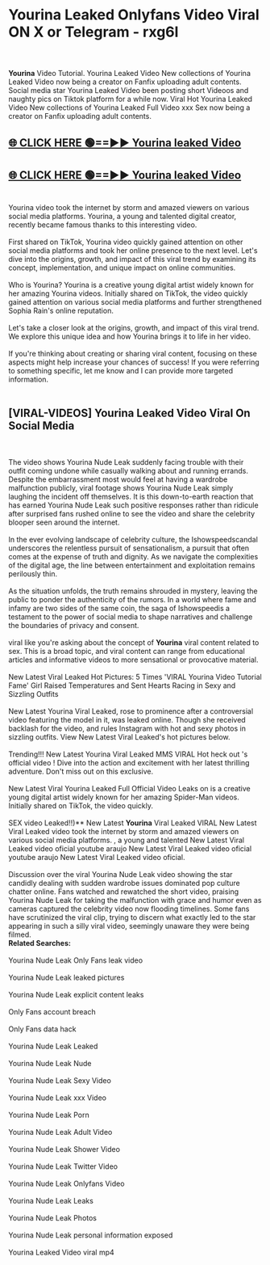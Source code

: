 <h1> Yourina Leaked Onlyfans Video Viral ON X or Telegram - rxg6l </h1>

# 
<br>
<strong>Yourina</strong> Video Tutorial. Yourina Leaked Video New collections of  Yourina Leaked Video now being a creator on Fanfix uploading adult contents. Social media star Yourina Leaked Video been posting short Videoos and naughty pics on Tiktok platform for a while now. Viral Hot Yourina Leaked Video New collections of Yourina Leaked Full Video xxx Sex now being a creator on Fanfix uploading adult contents.
<br>

## [🌐 CLICK HERE 🟢==►► Yourina leaked Video ](https://onlyclips.site?title=Yourina&ref=git)


## [🌐 CLICK HERE 🟢==►► Yourina leaked Video ](https://onlyclips.site?title=Yourina&ref=git)

<br>
Yourina video took the internet by storm and amazed viewers on various social media platforms. Yourina, a young and talented digital creator, recently became famous thanks to this interesting video.
<br><br>
First shared on TikTok, Yourina video quickly gained attention on other social media platforms and took her online presence to the next level. Let's dive into the origins, growth, and impact of this viral trend by examining its concept, implementation, and unique impact on online communities.
<br><br>
Who is Yourina? Yourina is a creative young digital artist widely known for her amazing Yourina videos. Initially shared on TikTok, the video quickly gained attention on various social media platforms and further strengthened Sophia Rain's online reputation.
<br><br>
Let's take a closer look at the origins, growth, and impact of this viral trend. We explore this unique idea and how Yourina brings it to life in her video.
<br><br>
If you're thinking about creating or sharing viral content, focusing on these aspects might help increase your chances of success! If you were referring to something specific, let me know and I can provide more targeted information.
<br><br>
<h2>[VIRAL-VIDEOS] Yourina Leaked Video Viral On Social Media</h2>
<br><br>
The video shows Yourina Nude Leak suddenly facing trouble with their outfit coming undone while casually walking about and running errands. Despite the embarrassment most would feel at having a wardrobe malfunction publicly, viral footage shows Yourina Nude Leak simply laughing the incident off themselves. It is this down-to-earth reaction that has earned Yourina Nude Leak such positive responses rather than ridicule after surprised fans rushed online to see the video and share the celebrity blooper seen around the internet.
<br><br>
In the ever evolving landscape of celebrity culture, the Ishowspeedscandal underscores the relentless pursuit of sensationalism, a pursuit that often comes at the expense of truth and dignity. As we navigate the complexities of the digital age, the line between entertainment and exploitation remains perilously thin.
<br><br>
As the situation unfolds, the truth remains shrouded in mystery, leaving the public to ponder the authenticity of the rumors. In a world where fame and infamy are two sides of the same coin, the saga of Ishowspeedis a testament to the power of social media to shape narratives and challenge the boundaries of privacy and consent.
<br><br>
viral like you're asking about the concept of <strong>Yourina</strong> viral content related to sex. This is a broad topic, and viral content can range from educational articles and informative videos to more sensational or provocative material.
<br><br>
New Latest Viral Leaked Hot Pictures: 5 Times 'VIRAL Yourina Video Tutorial Fame' Girl Raised Temperatures and Sent Hearts Racing in Sexy and Sizzling Outfits
<br><br>
New Latest Yourina Viral Leaked, rose to prominence after a controversial video featuring the model in it, was leaked online. Though she received backlash for the video, and rules Instagram with hot and sexy photos in sizzling outfits. View New Latest Viral Leaked's hot pictures below.
<br><br>
Trending!!! New Latest Yourina Viral Leaked MMS VIRAL Hot heck out 's official video ! Dive into the action and excitement with her latest thrilling adventure. Don't miss out on this exclusive.
<br><br>
New Latest Viral Yourina Leaked Full Official Video Leaks on  is a creative young digital artist widely known for her amazing Spider-Man videos. Initially shared on TikTok, the video quickly.
<br><br>
SEX video Leaked!!)** New Latest <strong>Yourina</strong> Viral Leaked VIRAL New Latest Viral Leaked video took the internet by storm and amazed viewers on various social media platforms. , a young and talented New Latest Viral Leaked video oficial youtube araujo New Latest Viral Leaked video oficial youtube araujo New Latest Viral Leaked video oficial.
<br><br>
Discussion over the viral Yourina Nude Leak video showing the star candidly dealing with sudden wardrobe issues dominated pop culture chatter online. Fans watched and rewatched the short video, praising Yourina Nude Leak for taking the malfunction with grace and humor even as cameras captured the celebrity video now flooding timelines. Some fans have scrutinized the viral clip, trying to discern what exactly led to the star appearing in such a silly viral video, seemingly unaware they were being filmed.
<br>
<strong>Related Searches:</strong>
<br><br>
Yourina Nude Leak Only Fans leak video
<br><br>
Yourina Nude Leak leaked pictures
<br><br>
Yourina Nude Leak explicit content leaks
<br><br>
Only Fans account breach
<br><br>
Only Fans data hack
<br><br>
Yourina Nude Leak Leaked
<br><br>
Yourina Nude Leak Nude
<br><br>
Yourina Nude Leak Sexy Video
<br><br>
Yourina Nude Leak xxx Video
<br><br>
Yourina Nude Leak Porn
<br><br>
Yourina Nude Leak Adult Video
<br><br>
Yourina Nude Leak Shower Video
<br><br>
Yourina Nude Leak Twitter Video
<br><br>
Yourina Nude Leak Onlyfans Video
<br><br>
Yourina Nude Leak Leaks
<br><br>
Yourina Nude Leak Photos
<br><br>
Yourina Nude Leak personal information exposed
<br><br>
Yourina Leaked Video viral mp4